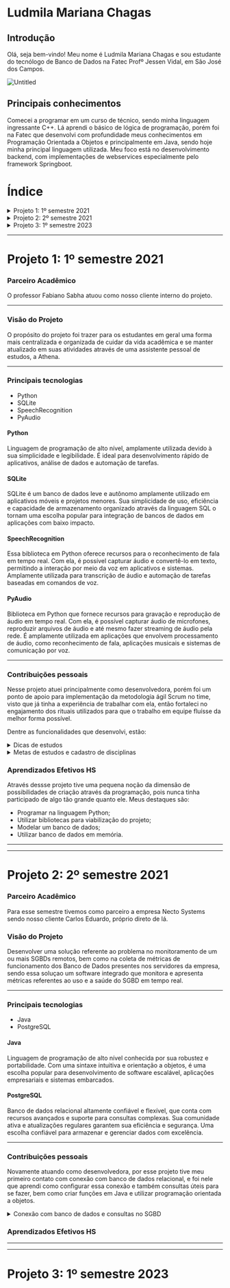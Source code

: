 # Ludmila Mariana Chagas

## Introdução

Olá, seja bem-vindo! Meu nome é Ludmila Mariana Chagas e sou estudante do tecnólogo de Banco de Dados na Fatec Profº Jessen Vidal, em São José dos Campos.

![Untitled](https://github.com/ludmila-chagas/bertoti/assets/81494654/a054d5f3-2b54-437a-82d8-93f470587cf0)

## Principais conhecimentos

Comecei a programar em um curso de técnico, sendo minha linguagem ingressante C++. Lá aprendi o básico de lógica de programação, porém foi na Fatec que desenvolvi com profundidade meus conhecimentos em Programação Orientada a Objetos e principalmente em Java, sendo hoje minha principal linguagem utilizada. Meu foco está no desenvolvimento backend, com implementações de webservices especialmente pelo framework Springboot.

# Índice
 
<details>
<summary>Projeto 1: 1º semestre 2021</summary>

- [Início Projeto 1](#projeto-1-1º-semestre-2021)
- [Parceiro Acadêmico](#parceiro-acadêmico)
- [Visão do Projeto](#visão-do-projeto)
- [Principais tecnologias](#principais-tecnologias)
- [Contribuições pessoais](#contribuições-pessoais)
- [Aprendizados Efetivos HS](#aprendizados-efetivos-hs)
</details>

<details>
<summary>Projeto 2: 2º semestre 2021</summary>

- [Início Projeto 2](#projeto-2-2º-semestre-2021)
- [Parceiro Acadêmico](#parceiro-acadêmico-1)
- [Visão do Projeto](#visão-do-projeto-1)
- [Principais tecnologias](#principais-tecnologias-1)
- [Contribuições pessoais](#contribuições-pessoais-1)
- [Aprendizados Efetivos HS](#aprendizados-efetivos-hs-1)
</details>

<details>
<summary>Projeto 3: 1º semestre 2023</summary>

- [Início Projeto 3](#projeto-3-1º-semestre-2023)
</details>

---

# Projeto 1: 1º semestre 2021

### Parceiro Acadêmico

O professor Fabiano Sabha atuou como nosso cliente interno do projeto.

---

### Visão do Projeto

O propósito do projeto foi trazer para os estudantes em geral uma forma mais centralizada e organizada de cuidar da vida acadêmica e se manter atualizado em suas atividades através de uma assistente pessoal de estudos, a Athena.

---

### Principais tecnologias

- Python
- SQLite
- SpeechRecognition
- PyAudio

#### Python

Linguagem de programação de alto nível, amplamente utilizada devido à sua simplicidade e legibilidade. É ideal para desenvolvimento rápido de aplicativos, análise de dados e automação de tarefas.

#### SQLite

SQLite é um banco de dados leve e autônomo amplamente utilizado em aplicativos móveis e projetos menores. Sua simplicidade de uso, eficiência e capacidade de armazenamento organizado através da linguagem SQL o tornam uma escolha popular para integração de bancos de dados em aplicações com baixo impacto.

#### SpeechRecognition

Essa biblioteca em Python oferece recursos para o reconhecimento de fala em tempo real. Com ela, é possível capturar áudio e convertê-lo em texto, permitindo a interação por meio da voz em aplicativos e sistemas. Amplamente utilizada para transcrição de áudio e automação de tarefas baseadas em comandos de voz.

#### PyAudio

Biblioteca em Python que fornece recursos para gravação e reprodução de áudio em tempo real. Com ela, é possível capturar áudio de microfones, reproduzir arquivos de áudio e até mesmo fazer streaming de áudio pela rede. É amplamente utilizada em aplicações que envolvem processamento de áudio, como reconhecimento de fala, aplicações musicais e sistemas de comunicação por voz.

---

### Contribuições pessoais

Nesse projeto atuei principalmente como desenvolvedora, porém foi um ponto de apoio para implementação da metodologia ágil Scrum no time, visto que já tinha a experiência de trabalhar com ela, então fortaleci no engajamento dos rituais utilizados para que o trabalho em equipe fluísse da melhor forma possível.

Dentre as funcionalidades que desenvolvi, estão:

<details>
<summary>Dicas de estudos</summary>

#### [Acesse o código completo](https://github.com/silvercod3/Athena/commit/7a5d7c4662aa2f26c1cdf4de235729244a0af058)
![Untitled](https://github.com/ludmila-chagas/bertoti/assets/81494654/417867a7-d902-480b-b36a-3d798ea5c034)

</details>

<details>
<summary>Metas de estudos e cadastro de disciplinas</summary>

#### [Acesse o código completo](https://github.com/silvercod3/Athena/commit/f6d04bef6e6a5bc6023f01f171181d97877fc607)
![Untitled](https://github.com/ludmila-chagas/bertoti/assets/81494654/5cfbf47e-44cb-47d4-acdc-4cbb5adf2e3d)

</details>
 
 ### Aprendizados Efetivos HS

Através dessse projeto tive uma pequena noção da dimensão de possibilidades de criação através da programação, pois nunca tinha participado de algo tão grande quanto ele. Meus destaques são:

- Programar na linguagem Python;
- Utilizar bibliotecas para viabilização do projeto;
- Modelar um banco de dados;
- Utilizar banco de dados em memória.

------
------
# Projeto 2: 2º semestre 2021

### Parceiro Acadêmico

Para esse semestre tivemos como parceiro a empresa Necto Systems sendo nosso cliente Carlos Eduardo, próprio direto de lá.

### Visão do Projeto

Desenvolver uma solução referente ao problema no monitoramento de um ou mais SGBDs remotos, bem como na coleta de métricas de funcionamento dos Banco de Dados presentes nos servidores da empresa, sendo essa soluçao um software integrado que monitora e apresenta métricas referentes ao uso e a saúde do SGBD em tempo real.

---

### Principais tecnologias

- Java
- PostgreSQL

#### Java

Linguagem de programação de alto nível conhecida por sua robustez e portabilidade. Com uma sintaxe intuitiva e orientação a objetos, é uma escolha popular para desenvolvimento de software escalável, aplicações empresariais e sistemas embarcados.

#### PostgreSQL

Banco de dados relacional altamente confiável e flexível, que conta com recursos avançados e suporte para consultas complexas. Sua comunidade ativa e atualizações regulares garantem sua eficiência e segurança. Uma escolha confiável para armazenar e gerenciar dados com excelência.

---

### Contribuições pessoais
Novamente atuando como desenvolvedora, por esse projeto tive meu primeiro contato com conexão com banco de dados relacional, e foi nele que aprendi como configurar essa conexão e também consultas úteis para se fazer, bem como criar funções em Java e utilizar programação orientada a objetos.


<details>
<summary>Conexão com banco de dados e consultas no SGBD</summary>

#### [Acesse o código completo]([https://github.com/silvercod3/Athena/commit/7a5d7c4662aa2f26c1cdf4de235729244a0af058](https://github.com/PhatomFatec/PI_Necto_Systems/blob/main/apiNectoSystem/src/packageCodificacao/mainClass.java)
![Untitled](![image](https://github.com/ludmila-chagas/bertoti/assets/81494654/39bf1993-5f31-46df-91bf-2aad6c81e100)

</details>

### Aprendizados Efetivos HS

-----
-----

# Projeto 3: 1º semestre 2023


